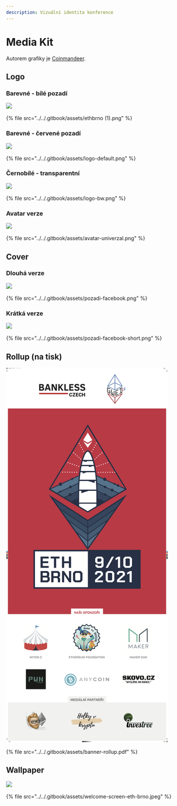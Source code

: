 ```yaml
---
description: Vizuální identita konference
---
```


# Media Kit

Autorem grafiky je [Coinmandeer](https://twitter.com/keenofcoin).

## Logo

### Barevné - bílé pozadí

![](<../../.gitbook/assets/ethbrno (1).png>)

{% file src="../../.gitbook/assets/ethbrno (1).png" %}

### Barevné - červené pozadí

![](../../.gitbook/assets/logo-default.png)

{% file src="../../.gitbook/assets/logo-default.png" %}

### Černobílé - transparentní

![](../../.gitbook/assets/logo-bw.png)

{% file src="../../.gitbook/assets/logo-bw.png" %}

### Avatar verze

![](../../.gitbook/assets/avatar-univerzal.png)

{% file src="../../.gitbook/assets/avatar-univerzal.png" %}

## Cover

### Dlouhá verze

![](../../.gitbook/assets/pozadi-facebook.png)

{% file src="../../.gitbook/assets/pozadi-facebook.png" %}

### Krátká verze

![](../../.gitbook/assets/pozadi-facebook-short.png)

{% file src="../../.gitbook/assets/pozadi-facebook-short.png" %}

## Rollup (na tisk)

![](../../.gitbook/assets/banner-rollup-preview.png)

{% file src="../../.gitbook/assets/banner-rollup.pdf" %}

## Wallpaper

![](../../.gitbook/assets/welcome-screen-eth-brno.jpeg)

{% file src="../../.gitbook/assets/welcome-screen-eth-brno.jpeg" %}

